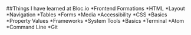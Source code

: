 ##Things I have learned at Bloc.io
*Frontend Formations
  *HTML
    *Layout
    *Navigation
    *Tables
    *Forms
    *Media
    *Accessibility
  *CSS
    *Basics
    *Property Values
    *Frameworks
*System Tools
  *Basics
    *Terminal
    *Atom
  *Command Line
  *Git
